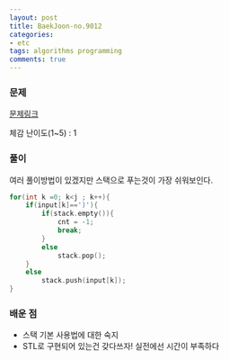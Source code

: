 ```yaml
---
layout: post
title: BaekJoon-no.9012
categories:
- etc
tags: algorithms programming
comments: true
---
```


### 문제

[문제링크](https://www.acmicpc.net/problem/9012)

체감 난이도(1~5) : 1

### 풀이

여러 풀이방법이 있겠지만 스택으로 푸는것이 가장 쉬워보인다.


```c
for(int k =0; k<j ; k++){
	if(input[k]==')'){
		if(stack.empty()){
			cnt = -1; 
			break;
		}
		else
			stack.pop();
	}
	else
		stack.push(input[k]);
}
```

### 배운 점

- 스택 기본 사용법에 대한 숙지
- STL로 구현되어 있는건 갖다쓰자! 실전에선 시간이 부족하다
